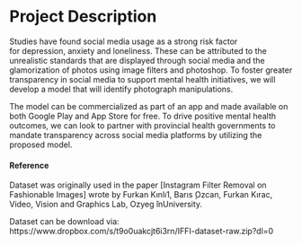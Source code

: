 # Project Description
<p>Studies have found social media usage as a strong risk factor for depression, anxiety and loneliness. These can be attributed to the unrealistic standards that are displayed through social media and the glamorization of photos using image filters and photoshop. To foster greater transparency in social media to support mental health initiatives, we will develop a model that will identify photograph manipulations. <br>
<p>The model can be commercialized as part of an app and made available on both Google Play and App Store for free. To drive positive mental health outcomes, we can look to partner with provincial health governments to mandate transparency across social media platforms by utilizing the proposed model. <br>

#### Reference
<p>Dataset was originally used in the paper [Instagram Filter Removal on Fashionable Images] wrote by Furkan Kınlı1, Barıs ̧Ozcan, Furkan Kırac, Video, Vision and Graphics Lab, Ozyeg ̆inUniversity.<br>
<p>Dataset can be download via: https://www.dropbox.com/s/t9o0uakcjt6i3rn/IFFI-dataset-raw.zip?dl=0<br>
